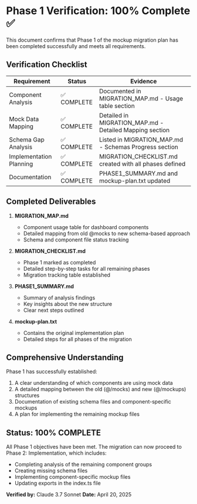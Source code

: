 # Phase 1 Verification: 100% Complete ✅

This document confirms that Phase 1 of the mockup migration plan has been completed successfully and meets all requirements.

## Verification Checklist

| Requirement             | Status      | Evidence                                                |
| ----------------------- | ----------- | ------------------------------------------------------- |
| Component Analysis      | ✅ COMPLETE | Documented in MIGRATION_MAP.md - Usage table section    |
| Mock Data Mapping       | ✅ COMPLETE | Detailed in MIGRATION_MAP.md - Detailed Mapping section |
| Schema Gap Analysis     | ✅ COMPLETE | Listed in MIGRATION_MAP.md - Schemas Progress section   |
| Implementation Planning | ✅ COMPLETE | MIGRATION_CHECKLIST.md created with all phases defined  |
| Documentation           | ✅ COMPLETE | PHASE1_SUMMARY.md and mockup-plan.txt updated           |

## Completed Deliverables

1. **MIGRATION_MAP.md**

   - Component usage table for dashboard components
   - Detailed mapping from old @mocks to new schema-based approach
   - Schema and component file status tracking

2. **MIGRATION_CHECKLIST.md**

   - Phase 1 marked as completed
   - Detailed step-by-step tasks for all remaining phases
   - Migration tracking table established

3. **PHASE1_SUMMARY.md**

   - Summary of analysis findings
   - Key insights about the new structure
   - Clear next steps outlined

4. **mockup-plan.txt**
   - Contains the original implementation plan
   - Detailed steps for all phases of the migration

## Comprehensive Understanding

Phase 1 has successfully established:

1. A clear understanding of which components are using mock data
2. A detailed mapping between the old (@/mocks) and new (@/mockups) structures
3. Documentation of existing schema files and component-specific mockups
4. A plan for implementing the remaining mockup files

## Status: 100% COMPLETE

All Phase 1 objectives have been met. The migration can now proceed to Phase 2: Implementation, which includes:

- Completing analysis of the remaining component groups
- Creating missing schema files
- Implementing component-specific mockup files
- Updating exports in the index.ts file

**Verified by:** Claude 3.7 Sonnet
**Date:** April 20, 2025

